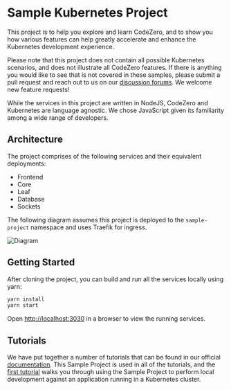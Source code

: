 # Sample Kubernetes Project

This project is to help you explore and learn CodeZero, and to show you how various features can help greatly accelerate and enhance the Kubernetes development experience.

Please note that this project does not contain all possible Kubernetes scenarios, and does not illustrate all CodeZero features. If there is anything you would like to see that is not covered in these samples, please submit a pull request and reach out to us on our [discussion forums](https://github.com/c6o/roadmap/discussions). We welcome new feature requests!

While the services in this project are written in NodeJS, CodeZero and Kubernetes are language agnostic. We chose JavaScript given its familiarity among a wide range of developers.

## Architecture

The project comprises of the following services and their equivalent deployments:

* Frontend
* Core
* Leaf
* Database
* Sockets

The following diagram assumes this project is deployed to the `sample-project` namespace and uses Traefik for ingress.

![Diagram](http://www.plantuml.com/plantuml/svg/bPFHJzim4CQVwx_2z6L5MXDjZti22fEcCOR8q5uc8TU-j5uTNtG-mzZ4_pwd8RW5gOMyEFdk-zdtNUkZm8euDauSy18Qa1eeEb1-Yf6TzI24WvebeoIxMB8qba2pHI-4Lctt8e-TamG18scGNZKGv7fNUMTvAODgMWVJbl1t0kK4YaNnJ9ng93Wiv2cq3kyRy1maDfOPZAoHPB39RRNb-qA8T_BuRoGG1mPgww7_kam9v9Av3P_AajHTiKX7ntaCG1ezW-T2OrDUMQt8u8M55bov9gUNJdc-_dPU4ZXG0SgFqm-biO75WVNQHGEHN3wbfsRODEYBDWcxRDMwyTg2sMMz0Bv3Mbc_wAbpLEP4fROqKC-bq5_Z7CW3GtXAdgLNnZTQ1SMsN3s1ENsZ0WFrmRVwt3vbWxsPTLl_uHnjF_9y8BkmxrLLPkcujJtoQgAwrMyallZ56ubB7888fHb9Zgy3q5Yg8BlXR_zmSePDYnuy1p5piPltpGb6RnJTJtGll9VZJQ0NnuVodn0oFHVTxMgLXWpwSABqwioRX6vVgpKs4gCEt0evOL9GsrKYqXT12EFqEZuKOZJQcjyatEhFX9vJkUvMyERHAX-V5_uP4YIBJii-wpceEbbSMlPPJ-V9O1IhkGfxzwrGTyD0lG8E6-O7yI34YoisKQxRl9D--K4S1d85BazhOneo5RjQbdBqgxFgnyloqDRFAjTw84yYaxawX6_GBt1eQTtoq5Vk9eRk7zGLUqqSWJUnSVy1)

## Getting Started

After cloning the project, you can build and run all the services locally using yarn:

```bash
yarn install
yarn start
```

Open [http://localhost:3030](http://localhost:3030) in a browser to view the running services.

## Tutorials

We have put together a number of tutorials that can be found in our official [documentation](https://docs.codezero.io/). This Sample Project is used in all of the tutorials, and the [first tutorial](https://docs.codezero.io/#/tutorials/sample-project) walks you through using the Sample Project to perform local development against an application running in a Kubernetes cluster.
